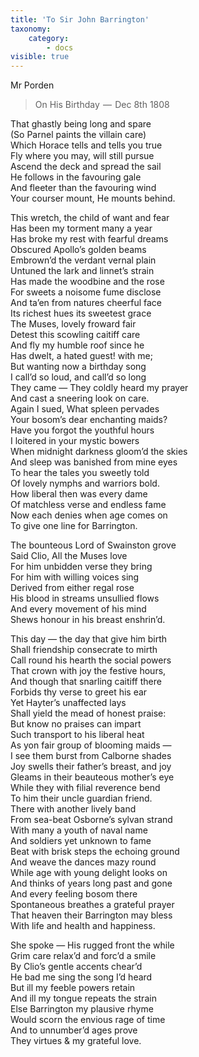 ```yaml
---
title: 'To Sir John Barrington'
taxonomy:
    category:
        - docs
visible: true
---
```


<div class="author">Mr Porden</div>

> On His Birthday  —  Dec 8th 1808
  
That ghastly being long and spare  
(So Parnel paints the villain care)  
Which Horace tells and tells you true  
Fly where you may, will still pursue  
Ascend the deck and spread the sail  
He follows in the favouring gale  
And fleeter than the favouring wind  
Your courser mount, He mounts behind.  
  
This wretch, the child of want and fear  
Has been my torment many a year  
Has broke my rest with fearful dreams  
Obscured Apollo’s golden beams  
Embrown’d the verdant vernal plain  
Untuned the lark and linnet’s strain  
Has made the woodbine and the rose  
For sweets a noisome fume disclose  
And ta’en from natures cheerful face  
Its richest hues its sweetest grace  
The Muses, lovely froward fair  
Detest this scowling caitiff care  
And fly my humble roof since he  
Has dwelt, a hated guest! with me;  
But wanting now a birthday song  
I call’d so loud, and call’d so long  
They came — They coldly heard my prayer  
And cast a sneering look on care.  
Again I sued, What spleen pervades  
Your bosom’s dear enchanting maids?  
Have you forgot the youthful hours  
I loitered in your mystic bowers  
When midnight darkness gloom’d the skies  
And sleep was banished from mine eyes  
To hear the tales you sweetly told  
Of lovely nymphs and warriors bold.  
How liberal then was every dame  
Of matchless verse and endless fame  
Now each denies when age comes on  
To give one line for Barrington.  
  
The bounteous Lord of Swainston grove  
Said Clio, All the Muses love  
For him unbidden verse they bring  
For him with willing voices sing  
Derived from either regal rose  
His blood in streams unsullied flows  
And every movement of his mind  
Shews honour in his breast enshrin’d.  
  
This day — the day that give him birth  
Shall friendship consecrate to mirth  
Call round his hearth the social powers  
That crown with joy the festive hours,  
And though that snarling caitiff there  
Forbids thy verse to greet his ear  
Yet Hayter’s unaffected lays  
Shall yield the mead of honest praise:  
But know no praises can impart  
Such transport to his liberal heat  
As yon fair group of blooming maids —  
I see them burst from Calborne shades  
Joy swells their father’s breast, and joy  
Gleams in their beauteous mother’s eye  
While they with filial reverence bend  
To him their uncle guardian friend.  
There with another lively band  
From sea-beat Osborne’s sylvan strand  
With many a youth of naval name  
And soldiers yet unknown to fame  
Beat with brisk steps the echoing ground  
And weave the dances mazy round  
While age with young delight looks on  
And thinks of years long past and gone  
And every feeling bosom there  
Spontaneous breathes a grateful prayer  
That heaven their Barrington may bless  
With life and health and happiness.  
  
She spoke — His rugged front the while  
Grim care relax’d and forc’d a smile  
By Clio’s gentle accents chear’d  
He bad me sing the song I’d heard  
But ill my feeble powers retain   
And ill my tongue repeats the strain  
Else Barrington my plausive rhyme  
Would scorn the envious rage of time  
And to unnumber’d ages prove  
They virtues & my grateful love.  